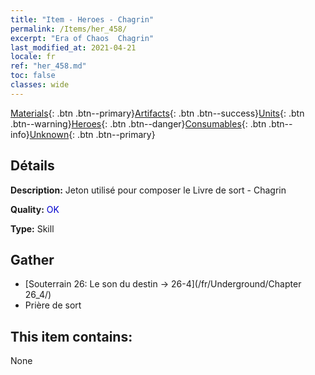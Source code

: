 ```yaml
---
title: "Item - Heroes - Chagrin"
permalink: /Items/her_458/
excerpt: "Era of Chaos  Chagrin"
last_modified_at: 2021-04-21
locale: fr
ref: "her_458.md"
toc: false
classes: wide
---
```

 [Materials](/fr/Items/){: .btn .btn--primary}[Artifacts](/fr/Items/Artifacts/){: .btn .btn--success}[Units](/fr/Items/Units/){: .btn .btn--warning}[Heroes](/fr/Items/Heroes/){: .btn .btn--danger}[Consumables](/fr/Items/Consumables/){: .btn .btn--info}[Unknown](/fr/Items/Unknown/){: .btn .btn--primary}

## Détails
 **Description:** Jeton utilisé pour composer le Livre de sort - Chagrin

 **Quality:** <span style="color: #0000CD">OK</span>

 **Type:** Skill

## Gather

*    [Souterrain 26: Le son du destin -> 26-4](/fr/Underground/Chapter 26_4/) 
*    Prière de sort 

## This item contains:

  None

